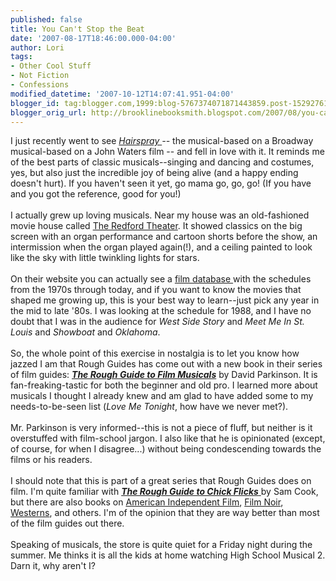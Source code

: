 ```yaml
---
published: false
title: You Can't Stop the Beat
date: '2007-08-17T18:46:00.000-04:00'
author: Lori
tags:
- Other Cool Stuff
- Not Fiction
- Confessions
modified_datetime: '2007-10-12T14:07:41.951-04:00'
blogger_id: tag:blogger.com,1999:blog-5767374071871443859.post-1529276114141422854
blogger_orig_url: http://brooklinebooksmith.blogspot.com/2007/08/you-cant-stop-beat.html
---
```


I just recently went to see <em><a href="http://www.hairspraymovie.com/">Hairspray </a>--</em> the musical-based on a Broadway musical-based on a John Waters film -- and fell in love with it. It reminds me of the best parts of classic musicals--singing and dancing and costumes, yes, but also just the incredible joy of being alive (and a happy ending doesn't hurt). If you haven't seen it yet, go mama go, go, go! (If you have and you got the reference, good for you!)<br /><br />I actually grew up loving musicals. Near my house was an old-fashioned movie house called <a href="http://redfordtheatre.com/index2.htm">The Redford Theater</a>. It showed classics on the big screen with an organ performance and cartoon shorts before the show, an intermission when the organ played again(!), and a ceiling painted to look like the sky with little twinkling lights for stars.<br /><br />On their website you can actually see a <a href="http://redfordtheatre.com/filmdatabase/">film database </a>with the schedules from the 1970s through today, and if you want to know the movies that shaped me growing up, this is your best way to learn--just pick any year in the mid to late '80s. I was looking at the schedule for 1988, and I have no doubt that I was in the audience for <em>West Side Story</em> and <em>Meet Me In St. Louis</em> and <em>Showboat</em> and <em>Oklahoma</em>.<br /><br />So, the whole point of this exercise in nostalgia is to let you know how jazzed I am that Rough Guides has come out with a new book in their series of film guides: <strong><em><a href="http://brookline.booksense.com/NASApp/store/Product?s=showproduct&amp;isbn=9781843536505">The Rough Guide to Film Musicals</a></em></strong> by David Parkinson. It is fan-freaking-tastic for both the beginner and old pro. I learned more about musicals I thought I already knew and am glad to have added some to my needs-to-be-seen list (<em>Love Me Tonight</em>, how have we never met?).<br /><br />Mr. Parkinson is very informed--this is not a piece of fluff, but neither is it overstuffed with film-school jargon. I also like that he is opinionated (except, of course, for when I disagree...) without being condescending towards the films or his readers.<br /><br />I should note that this is part of a great series that Rough Guides does on film. I'm quite familiar with <a href="http://brookline.booksense.com/NASApp/store/Product?s=showproduct&amp;isbn=9781843537106"><em><strong>The Rough Guide to Chick Flicks</strong></em> </a>by Sam Cook, but there are also books on <a href="http://brookline.booksense.com/NASApp/store/Product?s=showproduct&amp;isbn=9781843536024">American Independent Film</a>, <a href="http://brookline.booksense.com/NASApp/store/Search?s=results&amp;initiate=yes&amp;ks=q&amp;qsselect=KQ&amp;title=&amp;author=&amp;qstext=rough+film+noir">Film Noir</a>, <a href="http://brookline.booksense.com/NASApp/store/Product?s=showproduct&amp;isbn=9781843536499">Westerns</a>, and others. I'm of the opinion that they are way better than most of the film guides out there.<br /><br />Speaking of musicals, the store is quite quiet for a Friday night during the summer. Me thinks it is all the kids at home watching High School Musical 2. Darn it, why aren't I?